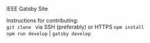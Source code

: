IEEE Gatsby Site

Instructions for contributing: \
`git clone ` via SSH (preferably) or HTTPS
`npm install` \
`npm run develop` | `gatsby develop`